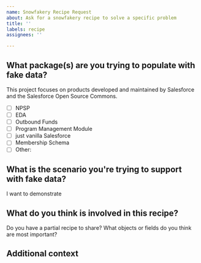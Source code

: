 ```yaml
---
name: Snowfakery Recipe Request
about: Ask for a snowfakery recipe to solve a specific problem
title: ''
labels: recipe
assignees: ''

---
```


## What package(s) are you trying to populate with fake data?
This project focuses on products developed and maintained by Salesforce and the Salesforce Open Source Commons. 
- [ ] NPSP
- [ ] EDA
- [ ] Outbound Funds
- [ ] Program Management Module
- [ ] just vanilla Salesforce
- [ ] Membership Schema
- [ ] Other: 

## What is the scenario you're trying to support with fake data?
I want to demonstrate 

## What do you think is involved in this recipe?
Do you have a partial recipe to share? What objects or fields do you think are most important?


## Additional context
